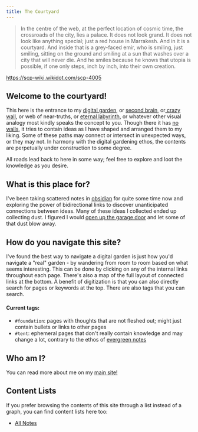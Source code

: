 ```yaml
---
title: The Courtyard
---
```



>In the centre of the web, at the perfect location of cosmic time, the crossroads of the city, lies a palace. It does not look grand. It does not look like anything special; just a red house in Marrakesh. And in it is a courtyard. And inside that is a grey-faced emir, who is smiling, just smiling, sitting on the ground and smiling at a sun that washes over a city that will never die. And he smiles because he knows that utopia is possible, if one only steps, inch by inch, into their own creation.

https://scp-wiki.wikidot.com/scp-4005

## Welcome to the courtyard!

This here is the entrance to my [digital garden](https://maggieappleton.com/garden-history), or [second brain](https://fortelabs.co/blog/basboverview/), or[ crazy wall](https://en.wikipedia.org/wiki/Evidence_board), or web of near-truths, or [eternal labyrinth](https://www.poewiki.net/wiki/The_Lord%27s_Labyrinth), or whatever other visual analogy most kindly speaks the concept to you. Though there it has [no walls](https://en.wikipedia.org/wiki/Closed_platform), it tries to contain ideas as I have shaped and arranged them to my liking. Some of these paths may connect or intersect in unexpected ways, or they may not. In harmony with the digital gardening ethos, the contents are perpetually under construction to some degree.

All roads lead back to here in some way; feel free to explore and loot the knowledge as you desire.

## What is this place for?
I've been taking scattered notes in [obsidian](https://obsidian.md/) for quite some time now and exploring the power of bidirectional links to discover unanticipated connections between ideas. Many of these ideas I collected ended up collecting dust. I figured I would [open up the garage door](notes/working-with-the-garage-door-open) and let some of that dust blow away.

## How do you navigate this site?
I've found the best way to navigate a digital garden is just how you'd navigate a "real" garden - by wandering from room to room based on what seems interesting. This can be done by clicking on any of the internal links throughout each page. There's also a map of the full layout of connected links at the bottom. A benefit of digitization is that you can also directly search for pages or keywords at the top. There are also tags that you can search.

#### Current tags:
- `#foundation`: pages with thoughts that are not fleshed out; might just contain bullets or links to other pages
- `#tent`: ephemeral pages that don't really contain knowledge and may change a lot, contrary to the ethos of [evergreen notes](https://notes.andymatuschak.org/Evergreen_notes)

## Who am I?
You can read more about me on my [main site!](https://siyangsun.github.io/)

## Content Lists
If you prefer browsing the contents of this site through a list instead of a graph, you can find content lists here too:

- [All Notes](/notes)
